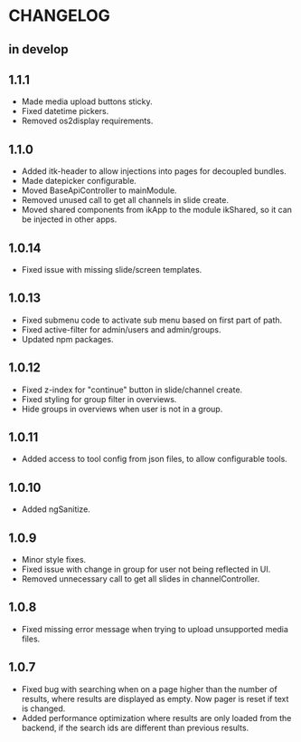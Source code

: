 # CHANGELOG

## in develop

## 1.1.1

* Made media upload buttons sticky.
* Fixed datetime pickers.
* Removed os2display requirements.

## 1.1.0

* Added itk-header to allow injections into pages for decoupled bundles.
* Made datepicker configurable.
* Moved BaseApiController to mainModule.
* Removed unused call to get all channels in slide create.
* Moved shared components from ikApp to the module ikShared, so it can be injected in other apps.

## 1.0.14

* Fixed issue with missing slide/screen templates.

## 1.0.13

* Fixed submenu code to activate sub menu based on first part of path.
* Fixed active-filter for admin/users and admin/groups.
* Updated npm packages.

## 1.0.12

* Fixed z-index for "continue" button in slide/channel create.
* Fixed styling for group filter in overviews.
* Hide groups in overviews when user is not in a group.

## 1.0.11

* Added access to tool config from json files, to allow configurable tools.

## 1.0.10

* Added ngSanitize.

## 1.0.9

* Minor style fixes.
* Fixed issue with change in group for user not being reflected in UI.
* Removed unnecessary call to get all slides in channelController.

## 1.0.8

* Fixed missing error message when trying to upload unsupported media files.

## 1.0.7

* Fixed bug with searching when on a page higher than the number of results,
where results are displayed as empty. Now pager is reset if text is changed.
* Added performance optimization where results are only loaded from the backend,
if the search ids are different than previous results.

